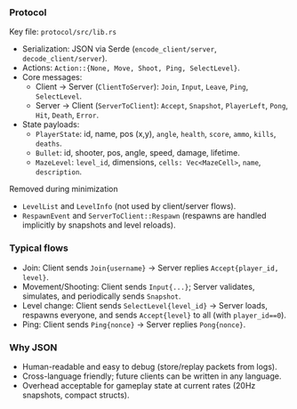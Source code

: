 ### Protocol

Key file: `protocol/src/lib.rs`

- Serialization: JSON via Serde (`encode_client/server`, `decode_client/server`).
- Actions: `Action::{None, Move, Shoot, Ping, SelectLevel}`.
- Core messages:
  - Client → Server (`ClientToServer`): `Join`, `Input`, `Leave`, `Ping`, `SelectLevel`.
  - Server → Client (`ServerToClient`): `Accept`, `Snapshot`, `PlayerLeft`, `Pong`, `Hit`, `Death`, `Error`.
- State payloads:
  - `PlayerState`: id, name, pos (x,y), `angle`, `health`, `score`, `ammo`, `kills`, `deaths`.
  - `Bullet`: id, shooter, pos, angle, speed, damage, lifetime.
  - `MazeLevel`: `level_id`, dimensions, `cells: Vec<MazeCell>`, `name`, `description`.

Removed during minimization
- `LevelList` and `LevelInfo` (not used by client/server flows).
- `RespawnEvent` and `ServerToClient::Respawn` (respawns are handled implicitly by snapshots and level reloads).

### Typical flows

- Join: Client sends `Join{username}` → Server replies `Accept{player_id, level}`.
- Movement/Shooting: Client sends `Input{...}`; Server validates, simulates, and periodically sends `Snapshot`.
- Level change: Client sends `SelectLevel{level_id}` → Server loads, respawns everyone, and sends `Accept{level}` to all (with `player_id==0`).
- Ping: Client sends `Ping{nonce}` → Server replies `Pong{nonce}`.

### Why JSON

- Human-readable and easy to debug (store/replay packets from logs).
- Cross-language friendly; future clients can be written in any language.
- Overhead acceptable for gameplay state at current rates (20Hz snapshots, compact structs). 